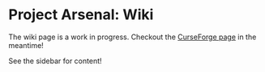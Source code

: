 # Project Arsenal: Wiki

The wiki page is a work in progress.
Checkout the [CurseForge page](https://www.curseforge.com/minecraft/mc-mods/project-arsenal) in the meantime!

See the sidebar for content!

